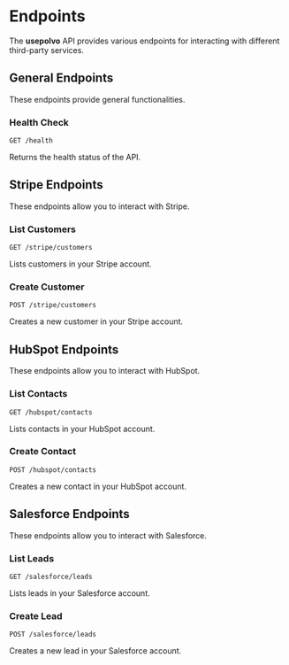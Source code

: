 # Endpoints

The **usepolvo** API provides various endpoints for interacting with different third-party services.

## General Endpoints

These endpoints provide general functionalities.

### Health Check

```http
GET /health
```

Returns the health status of the API.

## Stripe Endpoints

These endpoints allow you to interact with Stripe.

### List Customers

```http
GET /stripe/customers
```

Lists customers in your Stripe account.

### Create Customer

```http
POST /stripe/customers
```

Creates a new customer in your Stripe account.

## HubSpot Endpoints

These endpoints allow you to interact with HubSpot.

### List Contacts

```http
GET /hubspot/contacts
```

Lists contacts in your HubSpot account.

### Create Contact

```http
POST /hubspot/contacts
```

Creates a new contact in your HubSpot account.

## Salesforce Endpoints

These endpoints allow you to interact with Salesforce.

### List Leads

```http
GET /salesforce/leads
```

Lists leads in your Salesforce account.

### Create Lead

```http
POST /salesforce/leads
```

Creates a new lead in your Salesforce account.